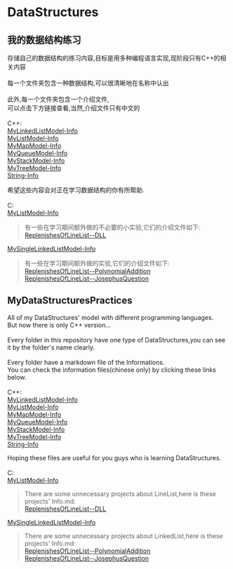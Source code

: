 # DataStructures
我的数据结构练习
------------------
存储自己的数据结构的练习内容,目标是用多种编程语言实现,现阶段只有C++的相关内容<br>
<br>
每一个文件夹包含一种数据结构,可以很清晰地在名称中认出<br>
<br>
此外,每一个文件夹包含一个介绍文件,<br>
可以点击下方链接查看,当然,介绍文件只有中文的<br>
<br>
C++:<br>
[MyLinkedListModel-Info](https://github.com/CyberYui/DataStructures/blob/master/C++/MyLinkedListModel/LinkedList.md)<br>
[MyListModel-Info](https://github.com/CyberYui/DataStructures/blob/master/C++/MyListModel/ListInfo.md)<br>
[MyMapModel-Info](https://github.com/CyberYui/DataStructures/blob/master/C++/MyMapModel/MapInfo.md)<br>
[MyQueueModel-Info](https://github.com/CyberYui/DataStructures/blob/master/C++/MyQueueModel/QueueInfo.md)<br>
[MyStackModel-Info](https://github.com/CyberYui/DataStructures/tree/master/C++/MyStackModel)<br>
[MyTreeModel-Info](https://github.com/CyberYui/DataStructures/tree/master/C++/MyTreeModel)<br>
[String-Info](https://github.com/CyberYui/DataStructures/blob/master/C++/MyOwnString/StringInfo.md)

希望这些内容会对正在学习数据结构的你有所帮助.
<br><br>
C:<br>
[MyListModel-Info](https://github.com/CyberYui/DataStructures/blob/master/C/MyOwnSequenceListModel_C/LinerList_C_Learning.md)<br>
>有一些在学习期间额外做的不必要的小实验,它们的介绍文件如下:<br>
[ReplenishesOfLineList--DLL](https://github.com/CyberYui/DataStructures/blob/master/C/ReplenishesOfLineList/ReplenishesOfLineList_DLL.md)<br>

[MySingleLinkedListModel-Info](https://github.com/CyberYui/DataStructures/blob/master/C/MyOwnSingleLinkedList_C/SingleLinkedList_C_Learning.md)<br>
>有一些在学习期间额外做的实验,它们的介绍文件如下:<br>
[ReplenishesOfLineList--PolynomialAddition](https://github.com/CyberYui/DataStructures/blob/master/C/LineList/TheUseOfLineList/PolynomialAddition/PolynomialAdditionInfo.md)<br>
[ReplenishesOfLineList--JosephusQuestion](https://github.com/CyberYui/DataStructures/blob/master/C/LineList/TheUseOfLineList/JosephusQuestion/JosephusQuestionInfo.md)<br>

MyDataStructuresPractices
-----------------------
All of my DataStructures' model with different programming languages.<br>
But now there is only C++ version...<br>
<br>
Every folder in this repository have one type of DataStructures,you can see it by the folder's name clearly.<br>
<br>
Every folder have a markdown file of the Informations.<br>
You can check the information files(chinese only) by clicking these links below.<br>
<br>
C++:<br>
[MyLinkedListModel-Info](https://github.com/CyberYui/DataStructures/blob/master/C++/MyLinkedListModel/LinkedList.md)<br>
[MyListModel-Info](https://github.com/CyberYui/DataStructures/blob/master/C++/MyListModel/ListInfo.md)<br>
[MyMapModel-Info](https://github.com/CyberYui/DataStructures/blob/master/C++/MyMapModel/MapInfo.md)<br>
[MyQueueModel-Info](https://github.com/CyberYui/DataStructures/blob/master/C++/MyQueueModel/QueueInfo.md)<br>
[MyStackModel-Info](https://github.com/CyberYui/DataStructures/tree/master/C++/MyStackModel)<br>
[MyTreeModel-Info](https://github.com/CyberYui/DataStructures/tree/master/C++/MyTreeModel)<br>
[String-Info](https://github.com/CyberYui/DataStructures/blob/master/C++/MyOwnString/StringInfo.md)

Hoping these files are useful for you guys who is learning DataStructures.
<br><br>
C:<br>
[MyListModel-Info](https://github.com/CyberYui/DataStructures/blob/master/C/MyOwnSequenceListModel_C/LinerList_C_Learning.md)<br>
>There are some unnecessary projects about LineList,here is these projects' Info.md:<br>
[ReplenishesOfLineList--DLL](https://github.com/CyberYui/DataStructures/blob/master/C/ReplenishesOfLineList/ReplenishesOfLineList_DLL.md)<br>

[MySingleLinkedListModel-Info](https://github.com/CyberYui/DataStructures/blob/master/C/MyOwnSingleLinkedList_C/SingleLinkedList_C_Learning.md)<br>
>There are some unnecessary projects about LinkedList,here is these projects' Info.md:<br>
[ReplenishesOfLineList--PolynomialAddition](https://github.com/CyberYui/DataStructures/blob/master/C/LineList/TheUseOfLineList/PolynomialAddition/PolynomialAdditionInfo.md)<br>
[ReplenishesOfLineList--JosephusQuestion](https://github.com/CyberYui/DataStructures/blob/master/C/LineList/TheUseOfLineList/JosephusQuestion/JosephusQuestionInfo.md)<br>


